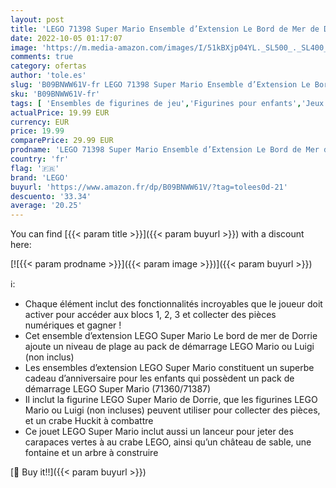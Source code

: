 ```yaml
---
layout: post
title: 'LEGO 71398 Super Mario Ensemble d’Extension Le Bord de Mer de Dorrie  Jouet de Construction avec Crabe pour Enfants 6 Ans'
date: 2022-10-05 01:17:07
image: 'https://m.media-amazon.com/images/I/51kBXjp04YL._SL500_._SL400_.jpg'
comments: true
category: ofertas
author: 'tole.es'
slug: 'B09BNWW61V-fr LEGO 71398 Super Mario Ensemble d’Extension Le Bord de Mer...'
sku: 'B09BNWW61V-fr'
tags: [ 'Ensembles de figurines de jeu','Figurines pour enfants','Jeux de construction','Jeux et Jouets','Jeux et jouets','lego','🇫🇷', ]
actualPrice: 19.99 EUR
currency: EUR
price: 19.99
comparePrice: 29.99 EUR
prodname: 'LEGO 71398 Super Mario Ensemble d’Extension Le Bord de Mer de Dorrie  Jouet de Construction avec Crabe pour Enfants 6 Ans'
country: 'fr'
flag: '🇫🇷'
brand: 'LEGO'
buyurl: 'https://www.amazon.fr/dp/B09BNWW61V/?tag=tolees0d-21'
descuento: '33.34'
average: '20.25'
---
```


You can find [{{< param title >}}]({{< param buyurl >}}) with a discount here:

[![{{< param prodname >}}]({{< param image >}})]({{< param buyurl >}})

ℹ️:

- Chaque élément inclut des fonctionnalités incroyables que le joueur doit activer pour accéder aux blocs 1, 2, 3 et collecter des pièces numériques et gagner !
- Cet ensemble d’extension LEGO Super Mario Le bord de mer de Dorrie ajoute un niveau de plage au pack de démarrage LEGO Mario ou Luigi (non inclus)
- Les ensembles d’extension LEGO Super Mario constituent un superbe cadeau d’anniversaire pour les enfants qui possèdent un pack de démarrage LEGO Super Mario (71360/71387)
- Il inclut la figurine LEGO Super Mario de Dorrie, que les figurines LEGO Mario ou Luigi (non incluses) peuvent utiliser pour collecter des pièces, et un crabe Huckit à combattre
- Ce jouet LEGO Super Mario inclut aussi un lanceur pour jeter des carapaces vertes à au crabe LEGO, ainsi qu’un château de sable, une fontaine et un arbre à construire

[🛒 Buy it!!]({{< param buyurl >}})
